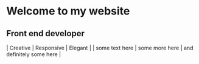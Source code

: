# Welcome to my website
## Front end developer





| Creative                |    Responsive            | Elegant                   |
| some text here          |    some more here        |  and definitely some here |

